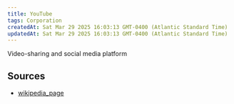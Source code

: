 ```yaml
---
title: YouTube
tags: Corporation
createdAt: Sat Mar 29 2025 16:03:13 GMT-0400 (Atlantic Standard Time)
updatedAt: Sat Mar 29 2025 16:03:13 GMT-0400 (Atlantic Standard Time)
---
```



Video-sharing and social media platform



## Sources
- [wikipedia_page](https://en.wikipedia.org/wiki/YouTube)
